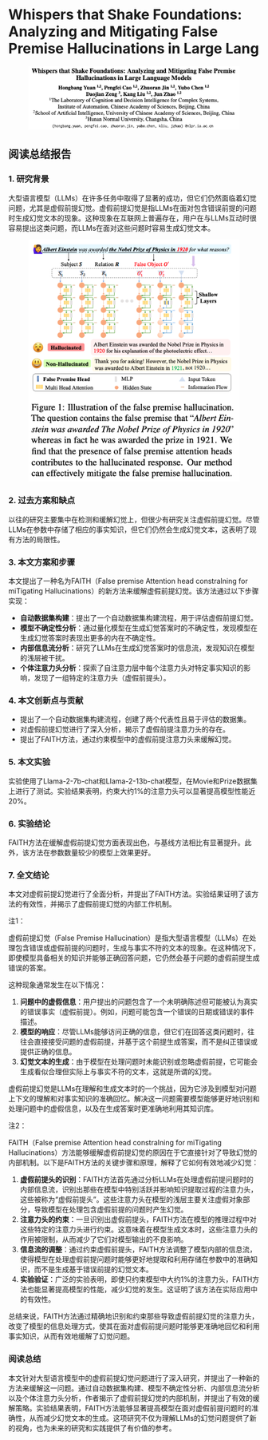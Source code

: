 # Whispers that Shake Foundations: Analyzing and Mitigating False Premise Hallucinations in Large Lang

<figure><img src="../.gitbook/assets/image (92).png" alt=""><figcaption></figcaption></figure>

## 阅读总结报告

### 1. 研究背景

大型语言模型（LLMs）在许多任务中取得了显著的成功，但它们仍然面临着幻觉问题，尤其是虚假前提幻觉。虚假前提幻觉是指LLMs在面对包含错误前提的问题时生成幻觉文本的现象。这种现象在互联网上普遍存在，用户在与LLMs互动时很容易提出这类问题，而LLMs在面对这些问题时容易生成幻觉文本。

<figure><img src="../.gitbook/assets/image (93).png" alt=""><figcaption></figcaption></figure>

### 2. 过去方案和缺点

以往的研究主要集中在检测和缓解幻觉上，但很少有研究关注虚假前提幻觉。尽管LLMs在参数中存储了相应的事实知识，但它们仍然会生成幻觉文本，这表明了现有方法的局限性。

### 3. 本文方案和步骤

本文提出了一种名为FAITH（False premise Attention head constraIning for miTigating Hallucinations）的新方法来缓解虚假前提幻觉。该方法通过以下步骤实现：

* **自动数据集构建**：提出了一个自动数据集构建流程，用于评估虚假前提幻觉。
* **模型不确定性分析**：通过量化模型在生成幻觉答案时的不确定性，发现模型在生成幻觉答案时表现出更多的内在不确定性。
* **内部信息流分析**：研究了LLMs在生成幻觉答案时的信息流，发现知识在模型的浅层被干扰。
* **个体注意力头分析**：探索了自注意力层中每个注意力头对特定事实知识的影响，发现了一组特定的注意力头（虚假前提头）。

### 4. 本文创新点与贡献

* 提出了一个自动数据集构建流程，创建了两个代表性且易于评估的数据集。
* 对虚假前提幻觉进行了深入分析，揭示了虚假前提注意力头的存在。
* 提出了FAITH方法，通过约束模型中的虚假前提注意力头来缓解幻觉。

### 5. 本文实验

实验使用了Llama-2-7b-chat和Llama-2-13b-chat模型，在Movie和Prize数据集上进行了测试。实验结果表明，约束大约1%的注意力头可以显著提高模型性能近20%。

### 6. 实验结论

FAITH方法在缓解虚假前提幻觉方面表现出色，与基线方法相比有显著提升。此外，该方法在参数数量较少的模型上效果更好。

### 7. 全文结论

本文对虚假前提幻觉进行了全面分析，并提出了FAITH方法。实验结果证明了该方法的有效性，并揭示了虚假前提幻觉的内部工作机制。



注1：

虚假前提幻觉（False Premise Hallucination）是指大型语言模型（LLMs）在处理包含错误或虚假前提的问题时，生成与事实不符的文本的现象。在这种情况下，即使模型具备相关的知识并能够正确回答问题，它仍然会基于问题的虚假前提生成错误的答案。

这种现象通常发生在以下情况：

1. **问题中的虚假信息**：用户提出的问题包含了一个未明确陈述但可能被认为真实的错误事实（虚假前提）。例如，问题可能包含一个错误的日期或错误的事件描述。
2. **模型的响应**：尽管LLMs能够访问正确的信息，但它们在回答这类问题时，往往会直接接受问题的虚假前提，并基于这个前提生成答案，而不是纠正错误或提供正确的信息。
3. **幻觉文本的生成**：由于模型在处理问题时未能识别或忽略虚假前提，它可能会生成看似合理但实际上与事实不符的文本，这就是所谓的幻觉。

虚假前提幻觉是LLMs在理解和生成文本时的一个挑战，因为它涉及到模型对问题上下文的理解和对事实知识的准确回忆。解决这一问题需要模型能够更好地识别和处理问题中的虚假信息，以及在生成答案时更准确地利用其知识库。



注2：

FAITH（False premise Attention head constraIning for miTigating Hallucinations）方法能够缓解虚假前提幻觉的原因在于它直接针对了导致幻觉的内部机制。以下是FAITH方法的关键步骤和原理，解释了它如何有效地减少幻觉：

1. **虚假前提头的识别**：FAITH方法首先通过分析LLMs在处理虚假前提问题时的内部信息流，识别出那些在模型中特别活跃并影响知识提取过程的注意力头，这些被称为“虚假前提头”。这些注意力头在模型的浅层主要关注虚假对象部分，导致模型在处理包含虚假前提的问题时产生幻觉。
2. **注意力头的约束**：一旦识别出虚假前提头，FAITH方法在模型的推理过程中对这些特定的注意力头进行约束。这意味着在模型生成文本时，这些注意力头的作用被限制，从而减少了它们对模型输出的不良影响。
3. **信息流的调整**：通过约束虚假前提头，FAITH方法调整了模型内部的信息流，使得模型在处理虚假前提问题时能够更好地提取和利用存储在参数中的准确知识，而不是生成基于错误前提的幻觉文本。
4. **实验验证**：广泛的实验表明，即使只约束模型中大约1%的注意力头，FAITH方法也能显著提高模型的性能，减少幻觉的发生。这证明了该方法在实际应用中的有效性。

总结来说，FAITH方法通过精确地识别和约束那些导致虚假前提幻觉的注意力头，改变了模型的信息处理方式，使其在面对虚假前提问题时能够更准确地回忆和利用事实知识，从而有效地缓解了幻觉问题。





### 阅读总结

本文针对大型语言模型中的虚假前提幻觉问题进行了深入研究，并提出了一种新的方法来缓解这一问题。通过自动数据集构建、模型不确定性分析、内部信息流分析以及个体注意力头分析，作者揭示了虚假前提幻觉的内部机制，并提出了有效的缓解策略。实验结果表明，FAITH方法能够显著提高模型在面对虚假前提问题时的准确性，从而减少幻觉文本的生成。这项研究不仅为理解LLMs的幻觉问题提供了新的视角，也为未来的研究和实践提供了有价值的参考。



